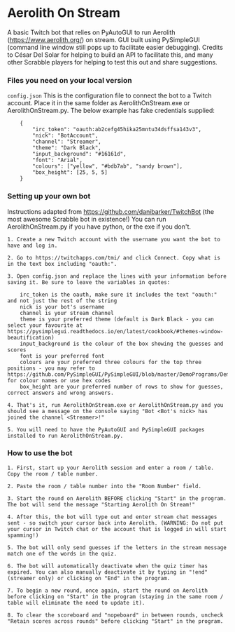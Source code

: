 # Aerolith On Stream
A basic Twitch bot that relies on PyAutoGUI to run Aerolith (https://www.aerolith.org/) on stream. GUI built using PySimpleGUI (command line window still pops up to facilitate easier debugging). Credits to César Del Solar for helping to build an API to facilitate this, and many other Scrabble players for helping to test this out and share suggestions.

### Files you need on your local version

  `config.json`
   This is the configuration file to connect the bot to a Twitch account. Place it in the same folder as AerolithOnStream.exe or AerolithOnStream.py. The below example has fake credentials supplied:
   
		{
			"irc_token": "oauth:ab2cefg45hika25mntu34dsffsa143v3",
			"nick": "BotAccount",
			"channel": "Streamer",
			"theme": "Dark Black",
			"input_background": "#16161d",
			"font": "Arial",
			"colours": ["yellow", "#bdb7ab", "sandy brown"],
			"box_height": [25, 5, 5]
		}
    
### Setting up your own bot
Instructions adapted from https://github.com/danibarker/TwitchBot (the most awesome Scrabble bot in existence!) You can run AerolithOnStream.py if you have python, or the exe if you don't.

  	1. Create a new Twitch account with the username you want the bot to have and log in.

  	2. Go to https://twitchapps.com/tmi/ and click Connect. Copy what is in the text box including "oauth:".

  	3. Open config.json and replace the lines with your information before saving it. Be sure to leave the variables in quotes:
	  	
		irc_token is the oauth, make sure it includes the text "oauth:" and not just the rest of the string
	  	nick is your bot's username
	  	channel is your stream channel
		theme is your preferred theme (default is Dark Black - you can select your favourite at https://pysimplegui.readthedocs.io/en/latest/cookbook/#themes-window-beautification)
		input_background is the colour of the box showing the guesses and scores
		font is your preferred font
		colours are your preferred three colours for the top three positions - you may refer to https://github.com/PySimpleGUI/PySimpleGUI/blob/master/DemoPrograms/Demo_Color_Names_Smaller_List.py for colour names or use hex codes
		box_height are your preferred number of rows to show for guesses, correct answers and wrong answers.

  	4. That's it, run AerolithOnStream.exe or AerolithOnStream.py and you should see a message on the console saying "Bot <Bot's nick> has joined the channel <Streamer>!"
    
    5. You will need to have the PyAutoGUI and PySimpleGUI packages installed to run AerolithOnStream.py.

### How to use the bot

	1. First, start up your Aerolith session and enter a room / table. Copy the room / table number.
	
	2. Paste the room / table number into the "Room Number" field.
	
	3. Start the round on Aerolith BEFORE clicking "Start" in the program. The bot will send the message "Starting Aerolith On Stream!"
	
	4. After this, the bot will type out and enter stream chat messages sent - so switch your cursor back into Aerolith. (WARNING: Do not put your cursor in Twitch chat or the account that is logged in will start spamming!)
	
	5. The bot will only send guesses if the letters in the stream message match one of the words in the quiz.
	
	6. The bot will automatically deactivate when the quiz timer has expired. You can also manually deactivate it by typing in "!end" (streamer only) or clicking on "End" in the program.
	
	7. To begin a new round, once again, start the round on Aerolith before clicking on "Start" in the program (staying in the same room / table will eliminate the need to update it).
	
	8. To clear the scoreboard and "nopeboard" in between rounds, uncheck "Retain scores across rounds" before clicking "Start" in the program.
